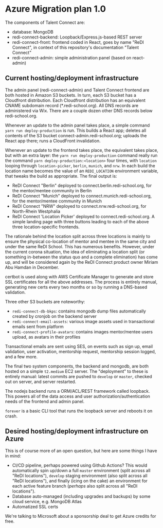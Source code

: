 # Azure Migration plan 1.0

The components of Talent Connect are:

- database: MongoDB
- redi-connect-backend: Loopback/Express.js-based REST server
- redi-connect-front: frontend coded in React, goes by name "ReDI Connect", in context of this repository's documentation "Talent Connect"
- redi-connect-admin: simple administration panel (based on react-admin)

## Current hosting/deployment infrastructure

The admin panel (redi-connect-admin) and Talent Connect frontend are both hosted in Amazon S3 buckets. In turn, each S3 bucket has a Cloudfront distribution. Each Cloudfront distribution has an equivalent CNAME subdomain record (\*.redi-school.org). All DNS records are administered via Wix. There are a couple dozen other DNS records below redi-school.org.

Whenever an update to the admin panel takes place, a simple command `yarn run deploy-production` is run. This builds a React app; deletes all contents of the S3 bucket connect-admin.redi-school.org; uploads the React app there; runs a CloudFront invalidation.

Whenever an update to the frontend takes place, the equivalent takes place, but with an extra layer: the `yarn run deploy-production` command really run the command `yarn deploy-production:<location>` four times, with `location` looping through `location-picker`, `berlin`, `munich`, and `nrw`. In each build the location name becomes the value of an `REDI_LOCATION` environment variable, that tweaks the build as appropriate. The final output is:

- ReDI Connect "Berlin" deployed to connect.berlin.redi-school.org, for the mentor/mentee community in Berlin
- ReDI Connect "Munich" deployed to connect.munich.redi-school.org, for the mentor/mentee community in Munich
- ReDI Connect "NRW" deployed to connect.nrw.redi-school.org, for North-Rhein Westphalia
- ReDI Connect 'Location Picker' deployed to connect.redi-school.org. A simple landing page with three buttons leading to each of the above three location-specific frontends.

The rationale behind the location split across three locations is mainly to ensure the physical co-location of mentor and mentee in the same city and under the same ReDI School. This has numerous benefits. However, under the current corona situation, the idea of eliminating a location split (or something in-between the status quo and a complete elimination) has come up, and will be considered again by the ReDI Connect product owner Miriam Abu Hamdan in December.

certbot is used along with AWS Certificate Manager to generate and store SSL certificates for all the above addresses. The process is entirely manual, generating new certs every two months or so by running a DNS-based validation.

Three other S3 buckets are noteworthy:

- `redi-connect-db-bkps`: contains mongodb dump files automatically created by cronjob on the backend server
- `redi-connect-email-assets`: various image assets used in transactional emails sent from platform
- `redi-connect-profile-avatars`: contains images mentor/mentee users upload, as avatars in their profiles

Transactional emails are sent using SES, on events such as sign up, email validation, user activation, mentorship request, mentorship session logged, and a few more.

The final two system components, the backend and mongodb, are both hosted on a simple `t2.medium` EC2 server. The "deployment" to these is entirely manual: latest commits are pushed to `develop` or `master`, checked out on server, and server restarted.

The nodejs backend runs a ORM/ACL/REST framework called loopback. This powers all of the data access and user authorization/authentication needs of the frontend and admin panel.

`forever` is a basic CLI tool that runs the loopback server and reboots it on crash.

## Desired hosting/deployment infrastructure on Azure

This is of course more of an open question, but here are some things I have in mind:

- CI/CD pipeline, perhaps powered using Github Actions? This would automatically spin up/down a full `master` environment (split across all "ReDI locations"), `develop` staging environment (also split across all "ReDI locations"), and finally (icing on the cake) an environment for each active feature branch (_perhaps_ also split across all "ReDI locations").
- Database auto-managed (including upgrades and backups) by some cloud service, e.g. MongoDB Atlas
- Automatized SSL certs

We're talking to Microsoft about a sponsorship deal to get Azure credits for free.
